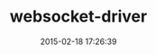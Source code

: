 ---
layout: post
title:  "websocket-driver"
repo:   "faye/websocket-driver-ruby"
date:   2015-02-18 17:26:39
gemurl: http://github.com/faye/websocket-driver-ruby
---